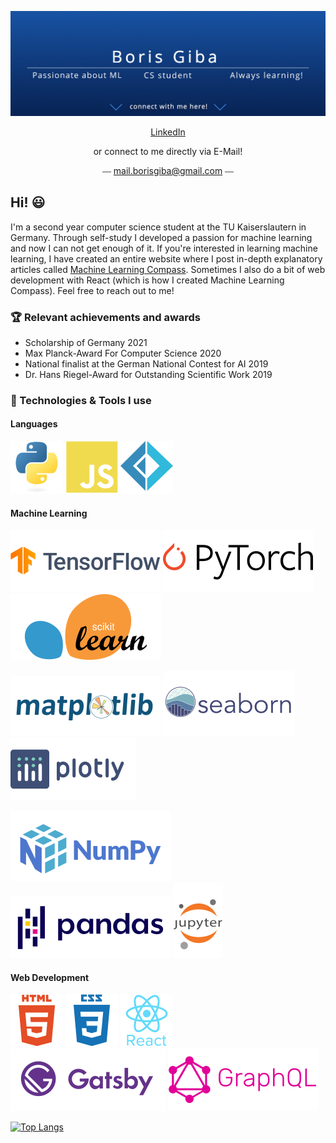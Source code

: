 <img src= "https://raw.githubusercontent.com/BorisGiba/BorisGiba/master/githubBanner.png"></img> 

<p align="center"><a href="https://linkedin.com/in/BorisGiba")>LinkedIn</a>
<p align="center">or connect to me directly via E-Mail!</p>
<p align="center"> ⎯⎯
<a href="">mail.borisgiba@gmail.com</a> ⎯⎯ </p>

## Hi! 😃
I'm a second year computer science student at the TU Kaiserslautern in Germany. Through self-study
I developed a passion for machine learning and now I can not get enough of it. 
If you're interested in learning machine learning, I have created an entire website where I post in-depth explanatory articles called <a target="_blank" href="https://machinelearningcompass.com">Machine Learning Compass</a>. Sometimes I also do a bit of web development with React (which is how I created Machine Learning Compass).
Feel free to reach out to me!

### 🏆 Relevant achievements and awards
- Scholarship of Germany 2021
- Max Planck-Award For Computer Science 2020
- National finalist at the German National Contest for AI 2019
- Dr. Hans Riegel-Award for Outstanding Scientific Work 2019

### 🔧 Technologies & Tools I use

#### Languages
![Python](./img/python.svg)
![JavaScript](./img/js.svg)
![F#](./img/fsharp.svg)

#### Machine Learning

<div display="grid" grid-template-columns="auto auto auto" grid-gap="2em" justify-content="center" align-items="center">

![TensorFlow](./img/tensorflow.svg)
![PyTorch](./img/pytorch.svg)
![Scikit-Learn](./img/sklearn.svg)

![Matplotlib](./img/matplotlib.svg)
![Seaborn](./img/seaborn.svg)
![Plotly](./img/plotly.svg)

![NumPy](./img/numpy.svg)
![Pandas](./img/pandas.svg)
![Jupyter](./img/jupyter.svg)


</div>


#### Web Development
![HTML](./img/html.svg)
![CSS](./img/css.svg)
![React](./img/react.svg)
![Gatsby](./img/gatsby.svg)
![GraphQL](./img/graphql.svg)


[![Top Langs](https://github-readme-stats.vercel.app/api/top-langs/?username=BorisGiba&layout=compact&title_color=ffffff&text_color=c9cacc&icon_color=2bbc8a&bg_color=000428)](https://github.com/anuraghazra/github-readme-stats)
